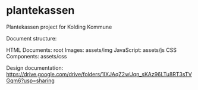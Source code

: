 # plantekassen
Plantekassen project for Kolding Kommune

Document structure:

HTML Documents: root
Images: assets/img
JavaScript: assets/js
CSS Components: assets/css

Design documentation:
https://drive.google.com/drive/folders/1IXJAqZ2wUqn_sKAz96LTu8RT3sTVGqm6?usp=sharing

